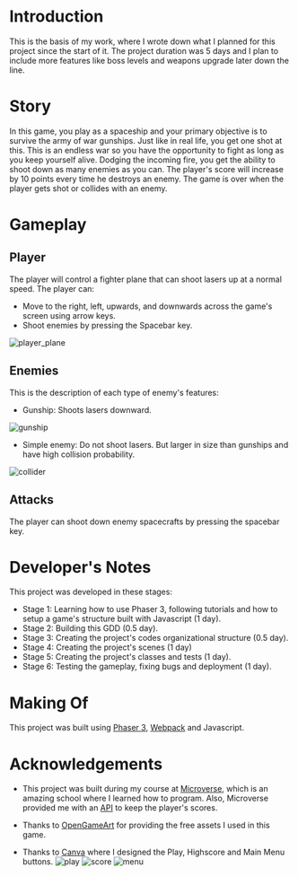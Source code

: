 # Introduction

This is the basis of my work, where I wrote down what I planned for this project since the start of it. The project duration was 5 days and I plan to include more features like boss levels and weapons upgrade later down the line.

# Story

In this game, you play as a spaceship and your primary objective is to survive the army of war gunships. Just like in real life, you get one shot at this. This is an endless war so you have the opportunity to fight as long as you keep yourself alive. Dodging the incoming fire, you get the ability to shoot down as many enemies as you can. The player's score will increase by 10 points every time he destroys an enemy. The game is over when the player gets shot or collides with an enemy.

# Gameplay 

## Player

The player will control a fighter plane that can shoot lasers up at a normal speed. 
The player can:
- Move to the right, left, upwards, and downwards across the game's screen using arrow keys.
- Shoot enemies by pressing the Spacebar key.

![player_plane](./src/assets/player.png)


## Enemies

This is the description of each type of enemy's features:

- Gunship: Shoots lasers downward.

![gunship](./src/assets/enemy2.png)

- Simple enemy: Do not shoot lasers. But larger in size than gunships and have high collision probability.

![collider](./src/assets/enemy1.png)

## Attacks

The player can shoot down enemy spacecrafts by pressing the spacebar key.

# Developer's Notes

This project was developed in these stages:

- Stage 1: Learning how to use Phaser 3, following tutorials and how to setup a game's structure built with Javascript (1 day).
- Stage 2: Building this GDD (0.5 day).
- Stage 3: Creating the project's codes organizational structure (0.5 day).
- Stage 4: Creating the project's scenes (1 day)
- Stage 5: Creating the project's classes and tests (1 day).
- Stage 6: Testing the gameplay, fixing bugs and deployment (1 day).

# Making Of

This project was built using [Phaser 3](https://phaser.io/phaser3), [Webpack](https://webpack.js.org/) and Javascript.

# Acknowledgements

- This project was built during my course at [Microverse](https://www.microverse.org/), which is an amazing school where I learned how to program. Also, Microverse provided me with an [API](https://us-central1-js-capstone-backend.cloudfunctions.net/api/) to keep the player's scores.


- Thanks to [OpenGameArt](https://opengameart.org/) for providing the free assets I used in this game. 

- Thanks to [Canva](https://canva.com) where I designed the Play, Highscore and Main Menu buttons.
  ![play](./src/assets/playbtn.png) ![score](./src/assets/high-score.png) ![menu](./src/assets/backBtn.png)